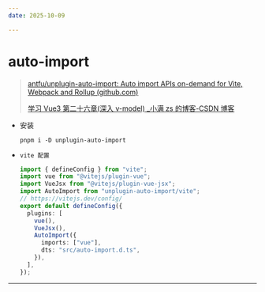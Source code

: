 ```yaml
---
date: 2025-10-09

---
```



# auto-import

> [antfu/unplugin-auto-import: Auto import APIs on-demand for Vite, Webpack and Rollup (github.com)](https://github.com/antfu/unplugin-auto-import)
>
> [学习 Vue3 第二十六章(深入 v-model) \_小满 zs 的博客-CSDN 博客](https://blog.csdn.net/qq1195566313/article/details/123187523)

- 安装

  ```shell
  pnpm i -D unplugin-auto-import
  ```

- `vite 配置`

  ```typescript
  import { defineConfig } from "vite";
  import vue from "@vitejs/plugin-vue";
  import VueJsx from "@vitejs/plugin-vue-jsx";
  import AutoImport from "unplugin-auto-import/vite";
  // https://vitejs.dev/config/
  export default defineConfig({
    plugins: [
      vue(),
      VueJsx(),
      AutoImport({
        imports: ["vue"],
        dts: "src/auto-import.d.ts",
      }),
    ],
  });
  ```

---
